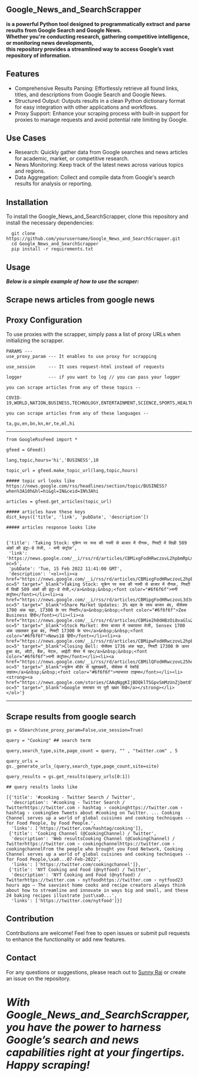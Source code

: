 ## Google_News_and_SearchScrapper
**is a powerful Python tool designed to programmatically extract and parse results from Google Search and Google News.\
Whether you're conducting research, gathering competitive intelligence, or monitoring news developments,\
this repository provides a streamlined way to access Google’s vast repository of information.**

## Features
- Comprehensive Results Parsing: Effortlessly retrieve all found links, titles, and descriptions from Google Search and Google News.
- Structured Output: Outputs results in a clean Python dictionary format for easy integration with other applications and workflows.
- Proxy Support: Enhance your scraping process with built-in support for proxies to manage requests and avoid potential rate limiting by Google.

## Use Cases
- Research: Quickly gather data from Google searches and news articles for academic, market, or competitive research.
- News Monitoring: Keep track of the latest news across various topics and regions.
- Data Aggregation: Collect and compile data from Google's search results for analysis or reporting.

## Installation
To install the Google_News_and_SearchScrapper, clone this repository and install the necessary dependencies:
```
  git clone https://github.com/yourusername/Google_News_and_SearchScrapper.git
  cd Google_News_and_SearchScrapper
  pip install -r requirements.txt

```
## Usage
***Below is a simple example of how to use the scraper:***


## Scrape news articles from google news

## Proxy Configuration
To use proxies with the scrapper, simply pass a list of proxy URLs when initializing the scrapper.
```
PARAMS ---
use_proxy_param --- It enables to use proxy for scrapping

use_session     --- It uses request-html instead of requests

logger          --- if you want to log // you can pass your logger

you can scrape articles from any of these topics -- 

COVID-19,WORLD,NATION,BUSINESS,TECHNOLOGY,ENTERTAINMENT,SCIENCE,SPORTS,HEALTH

you can scrape articles from any of these languages -- 

ta,gu,en,bn,kn,mr,te,ml,hi
```
------------------------------------------------------------------------------------------------------------------------------------------------------------
```
from GoogleRssFeed import *

gfeed = GFeed()

lang,topic,hours='hi','BUSINESS',10

topic_url = gfeed.make_topic_url(lang,topic,hours)

##### topic url looks like 
https://news.google.com/rss/headlines/section/topic/BUSINESS?when%3A10h&hl=hi&gl=IN&ceid=IN%3Ahi

articles = gfeed.get_articles(topic_url)

##### articles have these keys 
dict_keys(['title', 'link', 'pubDate', 'description'])

##### articles response looks like 


{'title': 'Taking Stock: यूक्रेन पर रूस की नरमी से बाजार में रौनक, निफ्टी में दिखी 509 अंकों की इंट्रा-डे तेजी, - मनी कंट्रोल',
 'link': 'https://news.google.com/__i/rss/rd/articles/CBMixgFodHRwczovL2hpbmRpLm1vbmV5Y29udHJvbC5jb20vbmV3cy9tYXJrZXRzL3Rha2luZy1zdG9jay1ydXNzaWFzLXNvZnRuZXNzLW9uLXVrcmFpbmUtYnJpZ2h0ZW5zLXRoZS1tYXJrZXQtbmlmdHktc2Vlcy1hbi1pbnRyYS1kYXktcmlzZS1vZi01MDktcG9pbnRzLWtub3ctaG93LXRoZS1tYXJrZXQtbWF5LW1vdmUtdG9tb3Jyb3ctNDQ4NTMxLmh0bWzSAQA?oc=5',
 'pubDate': 'Tue, 15 Feb 2022 11:41:00 GMT',
 'description': '<ol><li><a href="https://news.google.com/__i/rss/rd/articles/CBMixgFodHRwczovL2hpbmRpLm1vbmV5Y29udHJvbC5jb20vbmV3cy9tYXJrZXRzL3Rha2luZy1zdG9jay1ydXNzaWFzLXNvZnRuZXNzLW9uLXVrcmFpbmUtYnJpZ2h0ZW5zLXRoZS1tYXJrZXQtbmlmdHktc2Vlcy1hbi1pbnRyYS1kYXktcmlzZS1vZi01MDktcG9pbnRzLWtub3ctaG93LXRoZS1tYXJrZXQtbWF5LW1vdmUtdG9tb3Jyb3ctNDQ4NTMxLmh0bWzSAQA?oc=5" target="_blank">Taking Stock: यूक्रेन पर रूस की नरमी से बाजार में रौनक, निफ्टी में दिखी 509 अंकों की इंट्रा-डे तेजी,</a>&nbsp;&nbsp;<font color="#6f6f6f">मनी कंट्रोल</font></li><li><a href="https://news.google.com/__i/rss/rd/articles/CBMipgFodHRwczovL3d3dy56ZWViaXouY29tL2hpbmRpL3N0b2NrLW1hcmtldHMvbGl2ZS11cGRhdGVzLXN0b2NrLW1hcmtldC1saXZlLW9uLTE1LWZlYnJ1YXJ5LWRvdy1qb25lcy1zZ3gtbmlmdHktbmFzZGFxLWdsb2JhbC1tYXJrZXQtdHJlbmRzLWFuZC1hc2lhbi1tYXJrZXQtdXBkYXRlLTc0NDUx0gEA?oc=5" target="_blank">Share Market Updates: 3% बढ़त के साथ बाजार बंद, सेंसेक्स 1700 अंक चढ़ा, 17300 के पार निफ्टी</a>&nbsp;&nbsp;<font color="#6f6f6f">Zee Business हिंदी</font></li><li><a href="https://news.google.com/__i/rss/rd/articles/CBMie2h0dHBzOi8vaGluZGkubmV3czE4LmNvbS9uZXdzL2J1c2luZXNzL3N0b2NrLW1hcmtldC1jbG9zaW5nLXNlbnNleC1qdW1wZWQtYnktMTcwMC1wb2ludHMtbmlmdHktYWxzby1yaXNlcy1zYW1wLTQwMTE5NTcuaHRtbNIBAA?oc=5" target="_blank">Stock Market: शेयर बाजार में जबरदस्त तेजी, Sensex 1700 अंक उछलकर हुआ बंद, निफ्टी 17300 के पार</a>&nbsp;&nbsp;<font color="#6f6f6f">News18 हिंदी</font></li><li><a href="https://news.google.com/__i/rss/rd/articles/CBMipwFodHRwczovL2hpbmRpLm1vbmV5Y29udHJvbC5jb20vbmV3cy9vcGluaW9uL3NoYXJlLW1hcmtldC1saXZlLXVwZGF0ZXMtc3RvY2stbWFya2V0LXRvZGF5LWZlYi0xNS1sYXRlc3QtbmV3cy1ic2UtbnNlLXNlbnNleC1uaWZ0eS1jb3JvbmF2aXJ1cy1yaWwtY2lwbGEtYmhlbC00NDcxOTEuaHRtbNIBAA?oc=5" target="_blank">Closing Bell: सेसेंक्स 1736 अंक चढ़ा, निफ्टी 17300 के ऊपर हुआ बंद, ऑटो, बैंक, मेटल, आईटी शेयर में रह</a>&nbsp;&nbsp;<font color="#6f6f6f">मनी कंट्रोल</font></li><li><a href="https://news.google.com/__i/rss/rd/articles/CBMilQFodHRwczovL25hdmJoYXJhdHRpbWVzLmluZGlhdGltZXMuY29tL25hdmJoYXJhdGdvbGQvZWNvbm9teS9zaGFyZS1tYXJrZXQtbmV3cy11cGRhdGVzLWp1bXAtaW4tc2Vuc2V4LW5zZS1ic2Utc3RvY2stbWFya2V0LWluLWhpbmRpL3N0b3J5Lzg5NTk1NjgxLmNtc9IBAA?oc=5" target="_blank">यूक्रेन बॉर्डर से खुशखबरी, सेंसेक्स में रेकॉर्ड उछाल</a>&nbsp;&nbsp;<font color="#6f6f6f">नवभारत टाइम्स</font></li><li><strong><a href="https://news.google.com/stories/CAAqNggKIjBDQklTSGpvSmMzUnZjbmt0TXpZd1NoRUtEd2lqcDdqckJCRS1oVlRHdzlSMU95Z0FQAQ?oc=5" target="_blank">Google समाचार पर पूरी खबर देखें</a></strong></li></ol>'}

```

------------------------------------------------------------------------------------------------------------------------------------------------------------

## Scrape results from google search
```
gs = GSearch(use_proxy_param=False,use_session=True)

query = "Cooking" ## search term 

query,search_type,site,page_count = query, "" , "twitter.com" , 5

query_urls = gs._generate_urls_(query,search_type,page_count,site=site)

query_results = gs.get_results(query_urls[0:1])

## query results looks like 

[{'title': '#cooking - Twitter Search / Twitter',
  'description': '#cooking - Twitter Search / Twitterhttps://twitter.com › hashtag › cookinghttps://twitter.com › hashtag › cookingSee Tweets about #cooking on Twitter. ... Cooking Channel serves up a world of global cuisines and cooking techniques -- for Food People, by Food People.',
  'links': ['https://twitter.com/hashtag/cooking']},
 {'title': 'Cooking Channel (@CookingChannel) / Twitter',
  'description': 'Web resultsCooking Channel (@CookingChannel) / Twitterhttps://twitter.com › cookingchannelhttps://twitter.com › cookingchannelFrom the people who brought you Food Network, Cooking Channel serves up a world of global cuisines and cooking techniques -- for Food People,\xa0...07-Feb-2022',
  'links': ['https://twitter.com/cookingchannel']},
 {'title': 'NYT Cooking and Food (@nytfood) / Twitter',
  'description': 'NYT Cooking and Food (@nytfood) / Twitterhttps://twitter.com › nytfoodhttps://twitter.com › nytfood23 hours ago — The savviest home cooks and recipe creators always think about how to streamline and innovate in ways big and small, and these 24 baking recipes illustrate just\xa0...',
  'links': ['https://twitter.com/nytfood']}]

```

## Contribution
Contributions are welcome! Feel free to open issues or submit pull requests to enhance the functionality or add new features.


## Contact
For any questions or suggestions, please reach out to [Sunny Raj](https://www.linkedin.com/in/sunny-raj-74631416b/) or create an issue on the repository.

# ***With Google_News_and_SearchScrapper, you have the power to harness Google’s search and news capabilities right at your fingertips. Happy scraping!***
